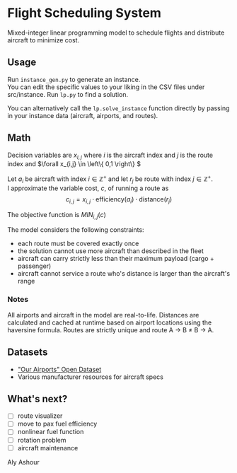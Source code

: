 # Flight Scheduling System
Mixed-integer linear programming model to schedule flights and distribute aircraft to minimize cost.

## Usage
Run `instance_gen.py` to generate an instance.  
You can edit the specific values to your liking in the CSV files under src/instance.
Run `lp.py` to find a solution.

You can alternatively call the `lp.solve_instance` function directly by passing in your instance data (aircraft, airports, and routes).
## Math
Decision variables are $x_{i,j}$ where $i$ is the aircraft index and $j$ is the route index and $\forall x_{i,j} \in \left\\{ 0,1 \right\\} $

Let $a_i$ be aircraft with index $i \in \mathbb{Z}^+$ and let $r_j$ be route with index $j \in \mathbb{Z}^+$.  
I approximate the variable cost, $c$, of running a route as $$c_{i,j}=x_{i,j} \cdot \text{efficiency} \left( a_i \right) \cdot \text{distance}\left(r_j\right)$$

The objective function is $MIN_{i,j} (c)$

The model considers the following constraints:
- each route must be covered exactly once
- the solution cannot use more aircraft than described in the fleet
- aircraft can carry strictly less than their maximum payload (cargo + passenger)
- aircraft cannot service a route who's distance is larger than the aircraft's range

### Notes
All airports and aircraft in the model are real-to-life.
Distances are calculated and cached at runtime based on airport locations using the haversine formula.
Routes are strictly unique and route A → B $\ne$ B → A.

## Datasets
- ["Our Airports" Open Dataset](https://github.com/davidmegginson/ourairports-data/blob/main/airports.csv)
- Various manufacturer resources for aircraft specs

## What's next?
- [ ] route visualizer
- [ ] move to pax fuel efficiency
- [ ] nonlinear fuel function
- [ ] rotation problem
- [ ] aircraft maintenance

Aly Ashour

  
